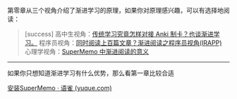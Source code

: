 第零章从三个视角介绍了渐进学习的原理，如果你对原理感兴趣，可以有选择地阅读：

>[success] 高中生视角：[传统学习究竟怎样对接 Anki 制卡？也谈渐进学习。](./2450556)
> 程序员视角：[同时阅读上百篇文章？渐进阅读之程序员视角(IRAPP)](./2450557)
> 心理学视角：[SuperMemo 中渐进阅读的意义](./2450558)

*****

如果你只想知道渐进学习有什么优势，那么看第一章比较合适




[安装SuperMemo · 语雀 (yuque.com)](https://www.yuque.com/supermemo/wiki/installing_supermemo_in_a_minute)